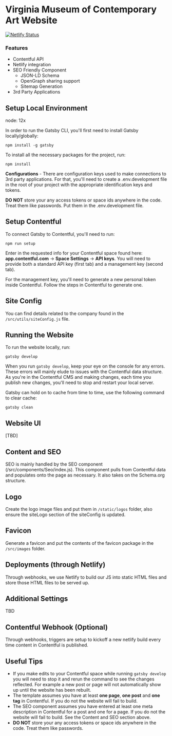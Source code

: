 # Virginia Museum of Contemporary Art Website

[![Netlify Status](https://api.netlify.com/api/v1/badges/248c1682-5d7f-4910-a108-0b03cfed1f91/deploy-status)](https://app.netlify.com/sites/vmoca/deploys)

### Features

- Contentful API
- Netlify integration
- SEO Friendly Component
  - JSON-LD Schema
  - OpenGraph sharing support
  - Sitemap Generation
- 3rd Party Applications

## Setup Local Environment

node: 12x

In order to run the Gatsby CLI, you'll first need to install Gatsby locally/globally:

`npm install -g gatsby`

To install all the necessary packages for the project, run:

`npm install`

**Configurations** - There are configuration keys used to make connections to 3rd party applications. For that, you'll need to create a .env.development file in the root of your project with the appropriate identification keys and tokens.

**DO NOT** store your any access tokens or space ids anywhere in the code. Treat them like passwords. Put them in the .env.development file.

## Setup Contentful

To connect Gatsby to Contentful, you'll need to run:

`npm run setup`

Enter in the requested info for your Contentful space found here: **app.contentful.com** → **Space Settings** → **API keys**. You will need to provide both a standard API key (first tab) and a management key (second tab).

For the management key, you'll need to generate a new personal token inside Contentful. Follow the steps in Contentful to generate one.

## Site Config

You can find details related to the company found in the `/src/utils/siteConfig.js` file.

## Running the Website

To run the website locally, run:

`gatsby develop`

When you run `gatsby develop`, keep your eye on the console for any errors. These errors will mainly elude to issues with the Contentful data structure. As you're in the Contentful CMS and making changes, each time you publish new changes, you'll need to stop and restart your local server.

Gatsby can hold on to cache from time to time, use the following command to clear cache:

`gatsby clean`

## Website UI

[TBD]

## Content and SEO

SEO is mainly handled by the SEO component (/src/components/Seo/index.js). This component pulls from Contentful data and populates onto the page as necessary. It also takes on the Schema.org structure.

## Logo

Create the logo image files and put them in `/static/logos` folder, also ensure the siteLogo section of the siteConfig is updated.

## Favicon

Generate a favicon and put the contents of the favicon package in the `/src/images` folder.

## Deployments (through Netlify)

Through webhooks, we use Netlify to build our JS into static HTML files and store those HTML files to be served up.

## Additional Settings

TBD

## Contentful Webhook (Optional)

Through webhooks, triggers are setup to kickoff a new netlify build every time content in Contentful is published.

## Useful Tips

- If you make edits to your Contentful space while running `gatsby develop` you will need to stop it and rerun the command to see the changes reflected. For example a new post or page will not automatically show up until the website has been rebuilt.
- The template assumes you have at least **one page**, **one post** and **one tag** in Contentful. If you do not the website will fail to build.
- The SEO component assumes you have entered at least one meta description in Contentful for a post and one for a page. If you do not the website will fail to build. See the Content and SEO section above.
- **DO NOT** store your any access tokens or space ids anywhere in the code. Treat them like passwords.
